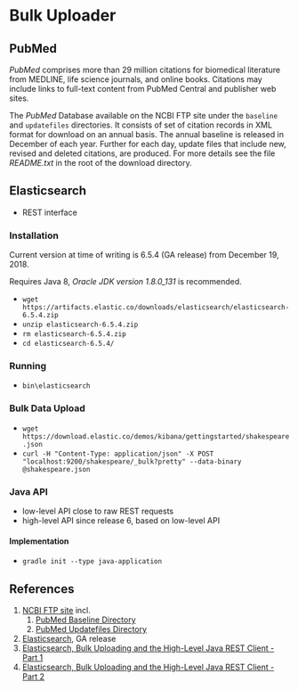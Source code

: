 # Bulk Uploader

## PubMed

_PubMed_ comprises more than 29 million citations for biomedical literature from MEDLINE, life science journals, and online books. Citations may include links to full-text content from PubMed Central and publisher web sites.

The _PubMed_ Database available on the NCBI FTP site under the `baseline` and `updatefiles` directories. It consists of set of citation records in XML format for download on an annual basis. The annual baseline is released in December of each year. Further for each day, update files that include new, revised and deleted citations, are produced. For more details see the file _README.txt_ in the root of the download directory.

## Elasticsearch

* REST interface

### Installation

Current version at time of writing is 6.5.4 (GA release) from December 19, 2018.

Requires Java 8, _Oracle JDK version 1.8.0\_131_ is recommended.

* `wget https://artifacts.elastic.co/downloads/elasticsearch/elasticsearch-6.5.4.zip`
* `unzip elasticsearch-6.5.4.zip`
* `rm elasticsearch-6.5.4.zip`
* `cd elasticsearch-6.5.4/`

### Running

* `bin\elasticsearch`

### Bulk Data Upload

* `wget https://download.elastic.co/demos/kibana/gettingstarted/shakespeare.json`
* `curl -H "Content-Type: application/json" -X POST "localhost:9200/shakespeare/_bulk?pretty" --data-binary @shakespeare.json`

### Java API

* low-level API close to raw REST requests
* high-level API since release 6, based on low-level API

#### Implementation

* `gradle init --type java-application`

## References

1. [NCBI FTP site](ftp://ftp.ncbi.nlm.nih.gov/pubmed/) incl.
   1. [PubMed Baseline Directory](ftp://ftp.ncbi.nlm.nih.gov/pubmed/baseline)
   1. [PubMed Updatefiles Directory](ftp://ftp.ncbi.nlm.nih.gov/pubmed/updatefiles)
1. [Elasticsearch](https://www.elastic.co/de/downloads/elasticsearch#ga-release), GA release
1. [Elasticsearch, Bulk Uploading and the High-Level Java REST Client - Part 1](http://www.compose.com/articles/compose-elasticsearch-bulk-uploading-and-the-high-level-java-rest-client-part-1/)
1. [Elasticsearch, Bulk Uploading and the High-Level Java REST Client - Part 2](http://www.compose.com/articles/elasticsearch-bulk-uploading-and-the-high-level-java-rest-client-part-2/)
